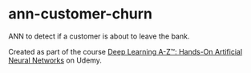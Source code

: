 # ann-customer-churn

ANN to detect if a customer is about to leave the bank.

Created as part of the course [Deep Learning A-Z™: Hands-On Artificial Neural Networks](https://www.udemy.com/deeplearning)
on Udemy.

